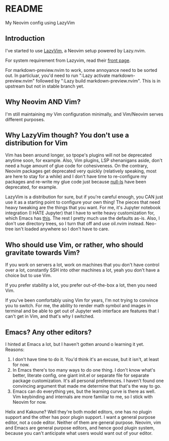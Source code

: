# README

My Neovim config using LazyVim

## Introduction

I've started to use
[LazyVim](https://github.com/LazyVim/LazyVim), a Neovim setup powered by
Lazy.nvim.

For system requirement from Lazyvim, read their [front page](https://www.lazyvim.org/).

For markdown-preview.nvim to work, some annoyance need to be sorted out. In
particluar, you'd need to run ":Lazy activate markdown-preview.nvim" followed by
":Lazy build markdown-preview.nvim". This is in upstream but not in stable
branch yet.

## Why Neovim AND Vim?

I'm still maintaining my Vim configuration minimally, and Vim/Neovim serves
different purposes.

## Why LazyVim though? You don't use a distribution for Vim

 Vim has been around longer, so tpope's plugins will not be deprecated anytime
 soon, for example. Also, Vim plugins, LSP shenanigans aside, don't need a huge
 amount of glue code for cohesiveness. On the contrary, Neovim packages get
 deprecated very quickly (relatively speaking, most are here to stay for a
 while) and I don't have time to re-configure my packages and re-write my glue
 code just because
 [null-ls](https://github.com/jose-elias-alvarez/null-ls.nvim) have been
 deprecated, for example.

LazyVim is a distribution for sure, but if you're careful enough, you CAN just
use it as a starting point to configure your own thing! The pieces that need
heavy tweaking are the things that you want. For me, it's Jupyter notebook
integration (I HATE Jupyter) that I have to write heavy customization for, which
Emacs has [this](https://github.com/astoff/code-cells.el). The rest I pretty
much use the defaults as-is. Also, I don't use directory trees, so I turn that
off and use oil.nvim instead. Neo-tree isn't loaded anywhere so I don't have to
care.

## Who should use Vim, or rather, who should gravitate towards Vim?

If you work on servers a lot, work on machines that you don't have control over
a lot, constantly SSH into other machines a lot, yeah you don't have a choice
but to use Vim.

If you prefer stability a lot, you prefer out-of-the-box a lot, then you need
Vim.

If you've been comfortably using Vim for years, I'm not trying to convince you
to switch. For me, the ability to render math symbol and images in terminal and
be able to get out of Jupyter web interface are features that I can't get in
Vim, and that's why I switched.

## Emacs? Any other editors?

I hinted at Emacs a lot, but I haven't gotten around o learning it yet. Reasons:

1. I don't have time to do it. You'd think it's an excuse, but it isn't, at
   least for now.
2. In Emacs there's too many ways to do one thing. I don't know what's better,
   literate config, one giant init.el or separate file for separate package
   customization. It's all personal preferences. I haven't found one convincing
   argument that made me determine that that's the way to go.
3. Emacs can do everything yes, but the learning curve is there as well. Vim
   keybinding and internals are more familiar to me, so I stick with Neovim for
   now.

Helix and Kakoune? Well they're both model editors, one has no plugin support
and the other has poor plugin support. I want a general purpose editor, not a
code editor. Neither of them are general purpose. Neovim, vim and Emacs are
general purpose editors, and hence good plugin system, because you can't
anticipate what users would want out of your editor.
